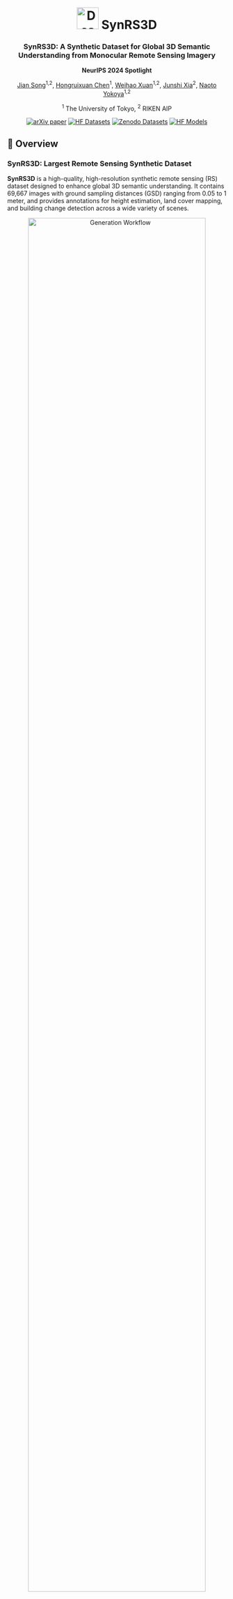 <div align="center">
    <h1 align="center">
        <img src="figs/icon.png" alt="Description" width="50">
        SynRS3D
    </h1>
    <h3>SynRS3D: A Synthetic Dataset for Global 3D Semantic Understanding from Monocular Remote Sensing Imagery</h3>
    <p><strong>NeurIPS 2024 Spotlight</strong></p>


[Jian Song](https://scholar.google.ch/citations?user=CgcMFJsAAAAJ&hl=zh-CN)<sup>1,2</sup>, [Hongruixuan Chen](https://scholar.google.ch/citations?user=XOk4Cf0AAAAJ&hl=zh-CN&oi=ao)<sup>1</sup>, [Weihao Xuan](https://weihaoxuan.com/)<sup>1,2</sup>, [Junshi Xia](https://scholar.google.com/citations?user=n1aKdTkAAAAJ&hl=en)<sup>2</sup>, [Naoto Yokoya](https://scholar.google.co.jp/citations?user=DJ2KOn8AAAAJ&hl=en)<sup>1,2</sup>

<sup>1</sup> The University of Tokyo, <sup>2</sup> RIKEN AIP

[![arXiv paper](https://img.shields.io/badge/arXiv-paper-b31b1b.svg)](https://arxiv.org/pdf/2406.18151) [![HF Datasets](https://img.shields.io/badge/%F0%9F%A4%97-Datasets-yellow?style=flat-square)](https://huggingface.co/datasets/JTRNEO/SynRS3D) [![Zenodo Datasets](https://img.shields.io/badge/Zenodo-Datasets-blue)](https://zenodo.org/uploads/13905264) [![HF Models](https://img.shields.io/badge/%F0%9F%A4%97-Models-yellow?style=flat-square)](https://huggingface.co/JTRNEO/RS3DAda)



</div>

## 🔭 Overview

### SynRS3D: Largest Remote Sensing Synthetic Dataset

 **SynRS3D** is a high-quality, high-resolution synthetic remote sensing (RS) dataset designed to enhance global 3D semantic understanding. It contains 69,667 images with ground sampling distances (GSD) ranging from 0.05 to 1 meter, and provides annotations for height estimation, land cover mapping, and building change detection across a wide variety of scenes.

<p align="center">
  <img src="figs/generation_workflow.png" alt="Generation Workflow" width="90%">
  <img src="figs/SynRS3D_dataset.png" alt="SynRS3D Dataset" width="90%">
</p>

### RS3DAda: UDA & DG Multi-Task Baseline Method in RS

**RS3DAda** is a novel unsupervised domain adaptation (UDA) and domain generalization (DG) multi-task baseline, designed for transferring knowledge from synthetic to real remote sensing data.

<p align="center">
  <img src="figs/RS3DAda.png" alt="RS3DAda Architecture" width="90%">
</p>

## 🛎️Updates
* **` Oct 10th, 2024`**: Codes and data are ready! You are welcome to use it.
* **` Sep 27th, 2024`**: Codes and data are coming soon! Please stay tuned!!
* **` Sep 26th, 2024`**: SynRS3D has been accepted at NeurIPS D&B Track 2024 as a **Spotlight**!!

## ✅ To-Do List

- [ ] Release the SynRS3D generation code
- [ ] Release the building change detection code
- [x] Release the SynRS3D dataset
- [x] Release the RS3DAda code

## ⚙️  Installation
Note that the code in this repo runs under **Linux** system. We have not tested whether it works under other OS.

1. **Clone this repository:**

    ```bash
    git clone https://github.com/JTRNEO/SynRS3D.git
    cd SynRS3D
    ```

2. **Create and activate the conda environment:**

    ```bash
    conda create -n synrs3d python=3.8
    conda activate synrs3d
    conda install pytorch=2.2.1 torchvision=0.17.1 torchaudio=2.2.1 pytorch-cuda=11.8 -c pytorch -c nvidia
    conda install gdal
    pip install albumentations tqdm ever-beta==0.2.3 huggingface_hub rasterio
    ```

## 💾 Datasets Preparation

### Download the SynRS3D dataset:

- **SynRS3D:** [![HF Datasets](https://img.shields.io/badge/%F0%9F%A4%97-Datasets-yellow?style=flat-square)](https://huggingface.co/datasets/JTRNEO/SynRS3D) [![Zenodo Datasets](https://img.shields.io/badge/Zenodo-Datasets-blue)](https://zenodo.org/uploads/13905264)

    Place all zip files under `./SynRS3D/data` and extract them.

### Real-World Elevation Datasets

Here is the table of real-world elevation datasets we used:

| **Types**          | **Datasets**     | **Data Source**                                                                                             | **License/Conditions of Use**                                    |
|--------------------|------------------|-------------------------------------------------------------------------------------------------------------|------------------------------------------------------------------|
| **Target Domain 1** | DFC18            | [2018 IEEE GRSS Data Fusion Challenge](https://ieee-dataport.org/open-access/2018-ieee-grss-data-fusion-challenge-%E2%80%93-fusion-multispectral-lidar-and-hyperspectral-data) | [Creative Commons Attribution](https://creativecommons.org/licenses/by/4.0/) |
|                    | DFC19_JAX        | [Data Fusion Contest 2019](https://ieee-dataport.org/open-access/data-fusion-contest-2019-dfc2019)          | [Creative Commons Attribution](https://creativecommons.org/licenses/by/4.0/) |
|                    | DFC19_OMA        | [Data Fusion Contest 2019](https://ieee-dataport.org/open-access/data-fusion-contest-2019-dfc2019)          | [Creative Commons Attribution](https://creativecommons.org/licenses/by/4.0/) |
|                    | geonrw_Urban     | [GeoNRW](https://ieee-dataport.org/open-access/geonrw)                                                      | [Creative Commons Attribution](https://creativecommons.org/licenses/by/4.0/) |
|                    | geonrw_rural     | [GeoNRW](https://ieee-dataport.org/open-access/geonrw)                                                      | [Creative Commons Attribution](https://creativecommons.org/licenses/by/4.0/) |
|                    | Potsdam          | [ISPRS](https://www.isprs.org/education/benchmarks/UrbanSemLab/2d-sem-label-potsdam.aspx)                   | Research Purposes Only, No Redistribution                          |
| **Target Domain 2** | OGC_ATL          | [Overhead Geopose Challenge](https://www.drivendata.org/competitions/78/overhead-geopose-challenge/page/394/) | [Creative Commons Attribution](https://creativecommons.org/licenses/by/4.0/) |
|                    | OGC_ARG          | [Overhead Geopose Challenge](https://www.drivendata.org/competitions/78/overhead-geopose-challenge/page/394/) | [Creative Commons Attribution](https://creativecommons.org/licenses/by/4.0/) |
|                    | Vaihingen        | [ISPRS](https://www.isprs.org/education/benchmarks/UrbanSemLab/2d-sem-label-vaihingen.aspx)                 | Research Purposes Only, No Redistribution                          |
|                    | Nagoya           | [NTT DATA Corporation and Inc. DigitalGlobe](https://www.nttdata.com/global/en/news/press-release/2017/february/digitalglobe-and-ntt-data-corporation-announce-partnership-to-expand-usage-of-elevation-data) | End User License Agreement                                        |
|                    | Tokyo            | [NTT DATA Corporation and Inc. DigitalGlobe](https://www.nttdata.com/global/en/news/press-release/2017/february/digitalglobe-and-ntt-data-corporation-announce-partnership-to-expand-usage-of-elevation-data) | End User License Agreement                                        |

❗❗❗ We provide those redistributable datasets that have been preprocessed by ourselves. For datasets like ISPRS, which do not allow redistribution, we provide a script to process them in ```./prepare_ISPRS_datasets```. For commercial datasets like Nagoya and Tokyo, we cannot provide them directly.

### (Optional) Land Cover Mapping Real-World Dataset

For land cover mapping, we used the OpenEarthMap dataset. Please download it from the following link and reorganize it with the same structure as SynRS3D:

- [OpenEarthMap](https://zenodo.org/records/7223446)

### Redistributable Datasets Download Links
The redistributable datasets can be downloaded from the links provided below:

- **DFC18 (Houston dataset):** [Google Drive](https://drive.google.com/file/d/1rq8w7YT25y2kxxRhuIpI68QeZmX1GZ0F/view?usp=sharing)

    Place all zip files under `./SynRS3D/data` and extract them.
- **DFC19 (JAX & OMA):** [Google Drive](https://drive.google.com/file/d/1eoF16sxIHOQ5928SrboMqbi686sfKFLF/view?usp=sharing)
    - ***DFC19 (JAX & OMA):***  After downloading, place the files in `./SynRS3D/data` and extract them. In the folders `./SynRS3D/data/DFC19_JAX` and `./SynRS3D/data/DFC19_OMA`, we have prepared training and testing lists for JAX and OMA, respectively. Please use the following soft link commands to set up the DFC19 dataset:

        ```bash
        ln -s /your/project/path/SynRS3D/data/DFC19/opt /your/project/path/SynRS3D/data/DFC19_JAX/opt

        ln -s /your/project/path/SynRS3D/data/DFC19/gt_ss_mask /your/project/path/SynRS3D/data/DFC19_JAX/gt_ss_mask

        ln -s /your/project/path/SynRS3D/data/DFC19/gt_nDSM /your/project/path/SynRS3D/data/DFC19_JAX/gt_nDSM
        ```

        ```bash
        ln -s /your/project/path/SynRS3D/data/DFC19/opt /your/project/path/SynRS3D/data/DFC19_OMA/opt

        ln -s /your/project/path/SynRS3D/data/DFC19/gt_ss_mask /your/project/path/SynRS3D/data/DFC19_OMA/gt_ss_mask

        ln -s /your/project/path/SynRS3D/data/DFC19/gt_nDSM /your/project/path/SynRS3D/data/DFC19_OMA/gt_nDSM
        ```
        This will create the necessary symbolic links for the DFC19 dataset setup.
- **GeoNRW (Rural & Urban):** [Google Drive](https://drive.google.com/file/d/1yWOWpgcpW2JhmBGedNApuzuNspnnVngF/view?usp=sharing)

    - ***GeoNRW (Rural & Urban):***  The original GeoNRW dataset contains more than 120,000 512x512 images. In order to avoid data imbalance, we only selected some cities in our original paper for experimentation and divided them into rural and urban. All DSMs were preprocessed and converted to nDSMs. After downloading, place the files in `./SynRS3D/data` and extract them. In the folders `./SynRS3D/data/geonrw_rural` and `./SynRS3D/data/geonrw_urban`, we have prepared training and testing lists for rural cities and urban cities, respectively. Please use the following soft link commands to set up the GeoNRW dataset:

        ```bash
        ln -s /your/project/path/SynRS3D/data/GeoNRW/opt /your/project/path/SynRS3D/data/geonrw_rural/opt

        ln -s /your/project/path/SynRS3D/data/GeoNRW/gt_nDSM /your/project/path/SynRS3D/data/geonrw_rural/gt_nDSM
        ```

        ```bash
        ln -s /your/project/path/SynRS3D/data/GeoNRW/opt /your/project/path/SynRS3D/data/geonrw_urban/opt

        ln -s /your/project/path/SynRS3D/data/GeoNRW/gt_nDSM /your/project/path/SynRS3D/data/geonrw_urban/gt_nDSM
        ```
        This will create the necessary symbolic links for the GeoNRW dataset setup.

- **OGC_ATL:** [Google Drive](https://drive.google.com/file/d/1tWBfrGKPbrPT1CyXp0iUm6_KItKYuiWb/view?usp=sharing)

    Place all zip files under `./SynRS3D/data` and extract them.

- **OGC_ARG:** [Google Drive](https://drive.google.com/file/d/1eTRYKdqX1Qce0Gq6EsmVQcWoiEioOdSB/view?usp=sharing)

    Place all zip files under `./SynRS3D/data` and extract them.

### Data Structure:

For SynRS3D and real-world datasets, the data is expected in the following structure:

```
${DATASET_ROOT} # Dataset root directory, e.g., /home/username/project/SynRS3D/data/DFC18
├── opt              # RGB images saved as .tif
├── gt_nDSM          # Normalized Digital Surface Model images saved as .tif
├── train.txt        # List of training data names without suffix
└── test.txt         # List of testing data names without suffix
```

For SynRS3D, it contains 17 folders. Download and extract all of them, ensuring each folder follows this structure:

```
${DATASET_ROOT} # Dataset root directory, e.g., /home/username/project/SynRS3D/data/grid_g05_mid_v1
├── opt             # RGB images saved as .tif, also post-event images in building change detection
├── pre_opt         # RGB images saved as .tif, also pre-event images in building change detection
├── gt_nDSM         # Normalized Digital Surface Model images saved as .tif
├── gt_ss_mask      # Land cover mapping labels saved as .tif
├── gt_cd_mask      # Building change detection mask saved as .tif (0 = no change, 255 = change area)
└── train.txt       # List of training data names
```

### Class Mapping for `gt_ss_mask` in the SynRS3D dataset:

- **Bareland:** 1
- **Rangeland:** 2
- **Developed Space:** 3
- **Road:** 4
- **Trees:** 5
- **Water:** 6
- **Agriculture land:** 7
- **Buildings:** 8

## 🤖 Training

Due to restrictions on open-sourcing certain real-world datasets, it may not be possible to reproduce the exact results from the original paper. However, to assist with reproducibility, we provide results from experiments conducted on redistributable real-world datasets. Below are the key findings.

### Height Estimation Results  
*Best results based on the average of DFC18, DFC19_JAX, DFC19_OMA, geonrw_rural, geonrw_urban, OGC_ARG, and OGC_ATL datasets.*

| Model      | MAE ↓ (Whole) | MAE ↓ (High) | RMSE ↓ (Whole) | RMSE ↓ (High) | F1^HE ↑ (δ < 1.25) | F1^HE ↑ (δ < 1.25^2) | F1^HE ↑ (δ < 1.25^3) |
|------------|---------------|--------------|----------------|---------------|--------------------|----------------------|----------------------|
| **RS3DAda**| 2.534          | 4.961        | 4.122          | 6.242         | 0.467              | 0.605                | 0.672                |
| **Source-Only** | 3.103    | 6.087        | 5.040          | 7.552         | 0.408              | 0.550                | 0.628                |

### Land Cover Mapping Results  
*Best results obtained on the OEM dataset.*

| Class       | Bareland | Rangeland | Developed | Road   | Tree   | Water  | Agriculture | Buildings | **mIoU**   |
|-------------|----------|-----------|-----------|--------|--------|--------|-------------|-----------|------------|
| **RS3DAda** | 7.97%    | 46.34%    | 16.91%    | 44.23% | 62.98% | 70.37% | 70.95%      | 63.02%    | **47.85%** |
| **Source-Only** | 8.69% | 37.95%    | 22.54%    | 49.05% | 60.16% | 46.64% | 35.40%      | 65.19%    | **40.70%** |

The figure below shows the evaluation results over training iterations.

<p align="center"><img src="figs/rs3dada_vs_sourceonly.png" width="88%"></p>

### Training Scripts
- To train **RS3DAda**, you can use the script:  
  ```bash
  . RS3DAda.sh
  ```
- For **Source-Only** training with SynRS3D, use:  
  ```bash
  . sourceonly.sh
  ```

You should expect results similar to those shown above.

### Notes:
- To evaluate land cover mapping with the OEM dataset, download the dataset from [this link](https://zenodo.org/records/7223446).
- Organize its file structure similarly to **SynRS3D** and enable the `--eval_oem` flag in the script for evaluation.

## 💽 Inference Using Our Best Model
You can find pretrained RS3DAda checkpoints here. At the moment we provide the following model versions:
| Model                                                                  |   Size         |
|--------------------------------------------------------------------------------|----------------|
| [RS3DAda_vitl_DPT_height](https://huggingface.co/JTRNEO/RS3DAda/blob/main/RS3DAda_vitl_DPT_height.pth)                 |  366.54M Params  |
| [RS3DAda_vitl_DPT_segmentation](https://huggingface.co/JTRNEO/RS3DAda/blob/main/RS3DAda_vitl_DPT_segmentation.pth)                 |  366.54M Params  |

Please download and place them in the folder `./SynRS3d/pretrain`.

### Infer Height Maps

To infer height maps using trained RS3DAda on the SynRS3D dataset:

```bash
python infer_height.py \
--data_dir path/to/your/image \
--restore_from ./pretrain/RS3DAda_vitl_DPT_height.pth \
--output_path path/to/your/output \
--use_tta
```

### Infer Land Cover Maps

To infer land cover maps using trained RS3DAda on the SynRS3D dataset:

```bash
python infer_segmentation.py \
--data_dir path/to/your/image \
--restore_from ./pretrain/RS3DAda_vitl_DPT_segmentation.pth \
--output_path path/to/your/output \
--use_tta
```

## 📜Reference

If this code or dataset contributes to your research, please kindly consider citing our paper and give this repo ⭐️ :)
```
@misc{song2024synrs3dsyntheticdatasetglobal,
      title={SynRS3D: A Synthetic Dataset for Global 3D Semantic Understanding from Monocular Remote Sensing Imagery}, 
      author={Jian Song and Hongruixuan Chen and Weihao Xuan and Junshi Xia and Naoto Yokoya},
      year={2024},
      eprint={2406.18151},
      archivePrefix={arXiv},
      primaryClass={cs.CV},
      url={https://arxiv.org/abs/2406.18151}, 
}
```

## 🤝Acknowledgments
This project is based on DepthAnything ([paper](https://arxiv.org/abs/2401.10891), [code](https://github.com/LiheYoung/Depth-Anything)), DAFormer ([paper](https://openaccess.thecvf.com/content/CVPR2022/papers/Hoyer_DAFormer_Improving_Network_Architectures_and_Training_Strategies_for_Domain-Adaptive_Semantic_CVPR_2022_paper.pdf), [code](https://github.com/lhoyer/DAFormer)), dsm2dtm repository ([code](https://github.com/seedlit/dsm2dtm)). Thanks for their excellent works!!
